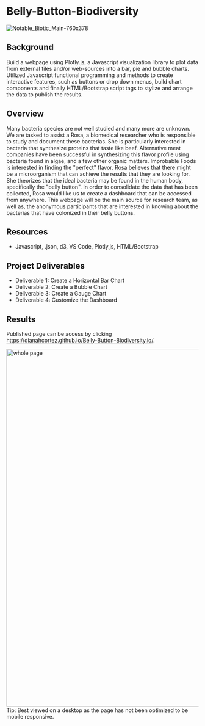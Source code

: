 # Belly-Button-Biodiversity

![Notable_Biotic_Main-760x378](https://user-images.githubusercontent.com/104927745/188199836-2f13ba41-55a0-4f5a-bfeb-f5a9b9464483.jpg)

## Background
Build a webpage using Plotly.js, a Javascript visualization library to plot data from external files and/or web-sources into a bar, pie and bubble charts. Utilized Javascript functional programming and methods to create interactive features, such as buttons or drop down menus, build chart components and finally HTML/Bootstrap script tags to stylize and arrange the data to publish the results.

## Overview
Many bacteria species are not well studied and many more are unknown. We are tasked to assist a Rosa, a biomedical researcher who is responsible to study and document these bacterias. She is particularly interested in bacteria that synthesize proteins that taste like beef. Alternative meat companies have been successful in synthesizing this flavor profile using bacteria found in algae, and a few other organic matters. Improbable Foods is interested in finding the "perfect" flavor. Rosa believes that there might be a microorganism that can achieve the results that they are looking for. She theorizes that the ideal bacteria may be found in the human body, specifically the "belly button". In order to consolidate the data that has been collected, Rosa would like us to create a dashboard that can be accessed from anywhere. This webpage will be the main source for research team, as well as, the anonymous participants that are interested in knowing about the bacterias that have colonized in their belly buttons.

## Resources
- Javascript, .json, d3, VS Code, Plotly.js, HTML/Bootstrap

## Project Deliverables
- Deliverable 1: Create a Horizontal Bar Chart
- Deliverable 2: Create a Bubble Chart
- Deliverable 3: Create a Gauge Chart
- Deliverable 4: Customize the Dashboard

## Results
Published page can be access by clicking https://dianahcortez.github.io/Belly-Button-Biodiversity.io/.

<img width="938" alt="whole page" src="https://user-images.githubusercontent.com/104927745/188228207-6ca1991d-a05b-4b83-9acd-abcb3fc7361d.PNG">
Tip: Best viewed on a desktop as the page has not been optimized to be mobile responsive.
